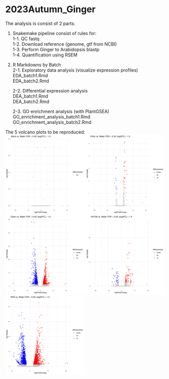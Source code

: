 # 2023Autumn_Ginger

The analysis is consist of 2 parts:  
1. Snakemake pipeline consist of rules for:  
    1-1. QC fastq  
    1-2. Download reference (genome, gtf from NCBI)  
    1-3. Perform Ginger to Arabidopsis blastp  
    1-4. Quantification using RSEM

2. R Markdowns by Batch   
    2-1. Exploratory data analysis (visualize expression profiles)  
    EDA_batch1.Rmd  
    EDA_batch2.Rmd

    2-2. Differential expression analysis  
    DEA_batch1.Rmd  
    DEA_batch2.Rmd

    2-3. GO enrichment analysis (with PlantGSEA)  
    GO_enrichment_analysis_batch1.Rmd   
    GO_enrichment_analysis_batch2.Rmd


The 5 volcano plots to be reproduced:  
<img src="https://github.com/jerry955071/2023Autumn_Ginger/blob/main/volcano_Water_vs._Black.png" width="250" height="250">
<img src="https://github.com/jerry955071/2023Autumn_Ginger/blob/main/volcano_Water_vs._Chitin.png" width="250" height="250">
<img src="https://github.com/jerry955071/2023Autumn_Ginger/blob/main/volcano_Water_vs._Clean.png" width="250" height="250">
<img src="https://github.com/jerry955071/2023Autumn_Ginger/blob/main/volcano_Water_vs._KHY26.png" width="250" height="250">
<img src="https://github.com/jerry955071/2023Autumn_Ginger/blob/main/volcano_Water_vs._RKN.png" width="250" height="250"> 
